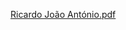 [Ricardo  João António.pdf](https://github.com/Ricardo-1976/Portfolio/files/8933812/Ricardo.Joao.Antonio.pdf)
